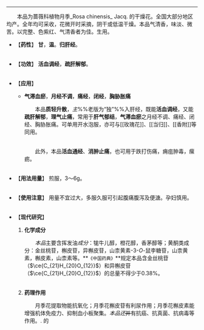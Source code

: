 ---
&emsp;&emsp;本品为蔷薇科植物月季_Rosa chinensis_ Jacq. 的干燥花。全国大部分地区均产。全年均可采收，花微开时采摘，阴干或低温干燥。本品气清香，味淡、微苦。以完整、色紫红、气清香者为佳。生用。

- 【**药性**】
	**甘**，**温**。**归肝经**。<br></br>

- 【**功效**】
	**活血调经**，**疏肝解郁**。<br></br>

- 【**应用**】
	* **气滞血瘀**，**月经不调**，**痛经**，**闭经**，**胸胁胀痛**
		
		&emsp;&emsp;本品**质轻升散**，<dfn>主</dfn>%%老版为“独”%%入肝经，既能**活血调经**，又能**疏肝解郁**，**理气止痛**，常用于**肝气郁结**，**气滞血瘀**之月经不调、痛经、闭经、胸胁胀痛。可单用开水泡服，亦可与[[玫瑰花]]、[[当归]]、[[香附]]等同用。<br></br>

		&emsp;&emsp;此外，本品**活血通经**、**消肿止痛**，也可用于跌打伤痛，痈疽肿毒，瘰疬。<br></br>

- 【**用法用量**】
	煎服，3～6g。<br></br>

- 【**使用注意**】
	用量不宜过大，多服久服可引起腹痛腹泻及便溏。孕妇慎用。<br></br>

- 【**现代研究**】
	1. **化学成分**
		
		&emsp;&emsp;<dfn>本品</dfn>主要含挥发油<dfn>成分</dfn>：牻牛儿醇，橙花醇，香茅醇等；黄酮类成分：金丝桃苷，槲皮苷，异槲皮苷，山柰黄素-$3$-$O$-鼠李糖苷，山柰黄素，槲皮素，山柰素等。**`《中国药典》`**规定本品含金丝桃苷（$\ce{C_{21}H_{20}O_{12}}$）和异槲皮苷（$\ce{C_{21}H_{20}O_{12}}$）的总量不得少于0.38%。<br></br>
	
	2. **药理作用**
		
		&emsp;&emsp;月季花提取物能抗氧化；月季花槲皮苷有利尿作用；月季花槲皮素能增强机体免疫力、抑制血小板聚集。<dfn>本品还</dfn>~~并~~有抗癌、抗真菌、抗病毒等作用。. 的